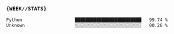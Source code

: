 ### `{WEEK//STATS}` 
<!--START_SECTION:waka-->

```txt
Python                    █████████████████████████   99.74 %
Unknown                   ░░░░░░░░░░░░░░░░░░░░░░░░░   00.26 %
```

<!--END_SECTION:waka-->
